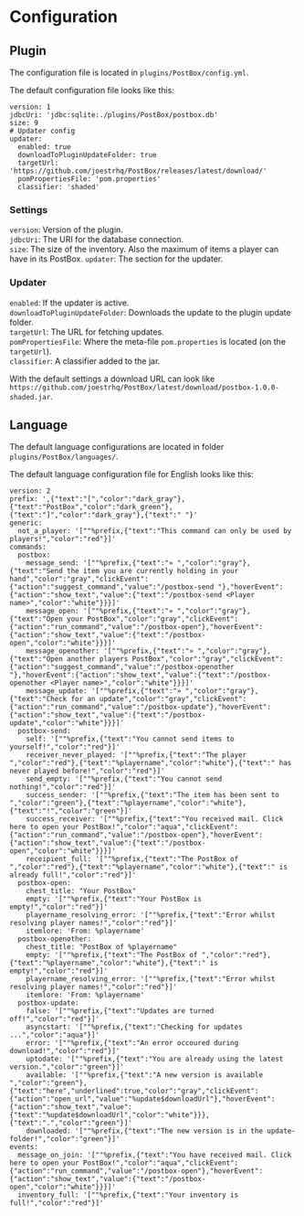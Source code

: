 # Configuration

## Plugin

The configuration file is located in `plugins/PostBox/config.yml`.  
  
The default configuration file looks like this:  
  
```
version: 1
jdbcUri: 'jdbc:sqlite:./plugins/PostBox/postbox.db'
size: 9
# Updater config
updater:
  enabled: true
  downloadToPluginUpdateFolder: true
  targetUrl: 'https://github.com/joestrhq/PostBox/releases/latest/download/'
  pomPropertiesFile: 'pom.properties'
  classifier: 'shaded'
```
  
### Settings

`version`: Version of the plugin.  
`jdbcUri`: The URI for the database connection.  
`size`: The size of the inventory. Also the maximum of items a player can have in its PostBox.
`updater`: The section for the updater.  
  
### Updater

`enabled`: If the updater is active.  
`downloadToPluginUpdateFolder`: Downloads the update to the plugin update folder.  
`targetUrl`: The URL for fetching updates.  
`pomPropertiesFile`: Where the meta-file `pom.properties` is located (on the `targetUrl`).  
`classifier`: A classifier added to the jar.  
  
With the default settings a download URL can look like `https://github.com/joestrhq/PostBox/latest/download/postbox-1.0.0-shaded.jar`.  

## Language

The default language configurations are located in folder `plugins/PostBox/languages/`.  
  
The default language configuration file for English looks like this:  
  
```
version: 2
prefix: ',{"text":"[","color":"dark_gray"},{"text":"PostBox","color":"dark_green"},{"text":"]","color":"dark_gray"},{"text":" "}'
generic:
  not_a_player: '[""%prefix,{"text":"This command can only be used by players!","color":"red"}]'
commands:
  postbox:
    message_send: '[""%prefix,{"text":"» ","color":"gray"},{"text":"Send the item you are currently holding in your hand","color":"gray","clickEvent":{"action":"suggest_command","value":"/postbox-send "},"hoverEvent":{"action":"show_text","value":{"text":"/postbox-send <Player name>","color":"white"}}}]'
    message_open: '[""%prefix,{"text":"» ","color":"gray"},{"text":"Open your PostBox","color":"gray","clickEvent":{"action":"run_command","value":"/postbox-open"},"hoverEvent":{"action":"show_text","value":{"text":"/postbox-open","color":"white"}}}]'
    message_openother: '[""%prefix,{"text":"» ","color":"gray"},{"text":"Open another players PostBox","color":"gray","clickEvent":{"action":"suggest_command","value":"/postbox-openother "},"hoverEvent":{"action":"show_text","value":{"text":"/postbox-openother <Player name>","color":"white"}}}]'
    message_update: '[""%prefix,{"text":"» ","color":"gray"},{"text":"Check for an update","color":"gray","clickEvent":{"action":"run_command","value":"/postbox-update"},"hoverEvent":{"action":"show_text","value":{"text":"/postbox-update","color":"white"}}}]'
  postbox-send:
    self: '[""%prefix,{"text":"You cannot send items to yourself!","color":"red"}]'
    receiver_never_played: '[""%prefix,{"text":"The player ","color":"red"},{"text":"%playername","color":"white"},{"text":" has never played before!","color":"red"}]'
    send_empty: '[""%prefix,{"text":"You cannot send nothing!","color":"red"}]'
    success_sender: '[""%prefix,{"text":"The item has been sent to ","color":"green"},{"text":"%playername","color":"white"},{"text":"!","color":"green"}]'
    success_receiver: '[""%prefix,{"text":"You received mail. Click here to open your PostBox!","color":"aqua","clickEvent":{"action":"run_command","value":"/postbox-open"},"hoverEvent":{"action":"show_text","value":{"text":"/postbox-open","color":"white"}}}]'
    receipient_full: '[""%prefix,{"text":"The PostBox of ","color":"red"},{"text":"%playername","color":"white"},{"text":" is already full!","color":"red"}]'
  postbox-open:
    chest_title: "Your PostBox"
    empty: '[""%prefix,{"text":"Your PostBox is empty!","color":"red"}]'
    playername_resolving_error: '[""%prefix,{"text":"Error whilst resolving player names!","color":"red"}]'
    itemlore: 'From: %playername'
  postbox-openother:
    chest_title: "PostBox of %playername"
    empty: '[""%prefix,{"text":"The PostBox of ","color":"red"},{"text":"%playername","color":"white"},{"text":" is empty!","color":"red"}]'
    playername_resolving_error: '[""%prefix,{"text":"Error whilst resolving player names!","color":"red"}]'
    itemlore: 'From: %playername'
  postbox-update:
    false: '[""%prefix,{"text":"Updates are turned off!","color":"red"}]'
    asyncstart: '[""%prefix,{"text":"Checking for updates ...","color":"aqua"}]'
    error: '[""%prefix,{"text":"An error occoured during download!","color":"red"}]'
    uptodate: '[""%prefix,{"text":"You are already using the latest version.","color":"green"}]'
    available: '[""%prefix,{"text":"A new version is available ","color":"green"},{"text":"here","underlined":true,"color":"gray","clickEvent":{"action":"open_url","value":"%update$downloadUrl"},"hoverEvent":{"action":"show_text","value":{"text":"%update$downloadUrl","color":"white"}}},{"text":".","color":"green"}]'
    downloaded: '[""%prefix,{"text":"The new version is in the update-folder!","color":"green"}]'
events:
  message_on_join: '[""%prefix,{"text":"You have received mail. Click here to open your PostBox!","color":"aqua","clickEvent":{"action":"run_command","value":"/postbox-open"},"hoverEvent":{"action":"show_text","value":{"text":"/postbox-open","color":"white"}}}]'
  inventory_full: '[""%prefix,{"text":"Your inventory is full!","color":"red"}]'
```

